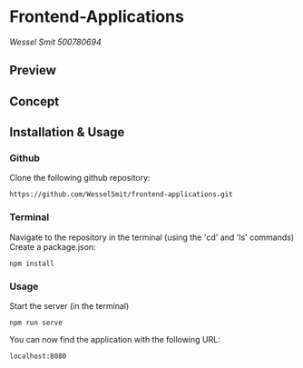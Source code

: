 # Frontend-Applications
_Wessel Smit 500780694_ 
 
## Preview

## Concept

## Installation & Usage
### Github

Clone the following github repository:
```
https://github.com/WesselSmit/frontend-applications.git
```


### Terminal

Navigate to the repository in the terminal (using the 'cd' and 'ls' commands)
Create a package.json:
```
npm install
```


### Usage

Start the server (in the terminal)
```
npm run serve
```

You can now find the application with the following URL:
```
localhost:8080
```
